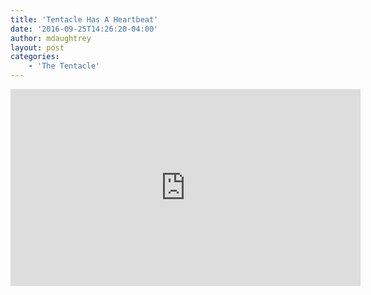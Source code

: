 ```yaml
---
title: 'Tentacle Has A Heartbeat'
date: '2016-09-25T14:26:20-04:00'
author: mdaughtrey
layout: post
categories:
    - 'The Tentacle'
---
```


<iframe allowfullscreen="" frameborder="0" height="315" loading="lazy" src="https://www.youtube.com/embed/Ye26WEFTmkg" width="560"></iframe>
